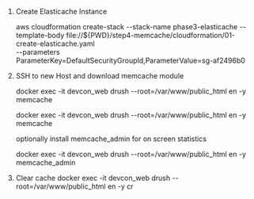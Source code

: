 1. Create Elasticache Instance

	aws cloudformation create-stack --stack-name phase3-elasticache --template-body file://${PWD}/step4-memcache/cloudformation/01-create-elasticache.yaml \
	--parameters \
	ParameterKey=DefaultSecurityGroupId,ParameterValue=sg-af2496b0 

2. SSH to new Host and download memcache module

	docker exec -it devcon_web drush --root=/var/www/public_html en -y memcache
	
	docker exec -it devcon_web drush --root=/var/www/public_html en -y memcache

	optionally install memcache_admin for on screen statistics

	docker exec -it devcon_web drush --root=/var/www/public_html en -y memcache_admin

3. Clear cache
	docker exec -it devcon_web drush --root=/var/www/public_html en -y cr